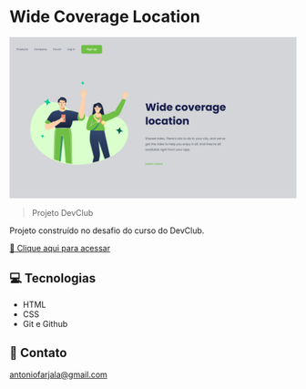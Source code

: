 # Wide Coverage Location 

![preview](./.github/preview.png)

> Projeto DevClub

Projeto construído no desafio do curso do DevClub.

[ 🔗 Clique aqui para acessar](https://antoniofarjala.github.io/Wide-coverage-location)

## 💻 Tecnologias

- HTML
- CSS
- Git e Github


## 📧 Contato

antoniofarjala@gmail.com